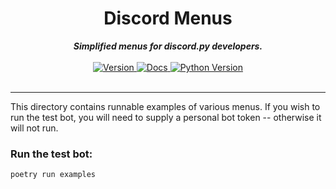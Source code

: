 # <h1 align='center'>Discord Menus</h1>
    
<div align='center'>
  <strong><i>Simplified menus for discord.py developers.</i></strong>
  <br>
  <br>
  
  <a href='https://pypi.org/project/dpymenus/'>
    <img src='https://img.shields.io/pypi/v/dpymenus?color=0073B7&label=Latest&style=for-the-badge' alt='Version' />
  </a>

  <a href='https://dpymenus.readthedocs.io/en/latest/'>
    <img src='https://img.shields.io/readthedocs/dpymenus/latest?style=for-the-badge' alt='Docs' />
  </a>
  
  <a href='https://python.org'>
    <img src='https://img.shields.io/pypi/pyversions/dpymenus?color=0073B7&style=for-the-badge' alt='Python Version' />
  </a>
</div>

<br>

---

This directory contains runnable examples of various menus. If you wish to run the test bot, you will
need to supply a personal bot token -- otherwise it will not run.

### Run the test bot:
`poetry run examples`
